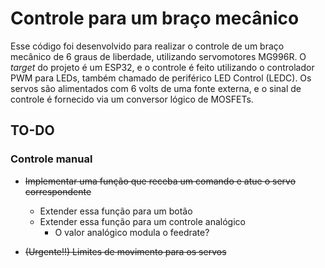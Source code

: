 # Controle para um braço mecânico

Esse código foi desenvolvido para realizar o controle de um braço mecânico de 6 graus de liberdade, utilizando servomotores MG996R.
O _target_ do projeto é um ESP32, e o controle é feito utilizando o controlador PWM para LEDs, também chamado de periférico LED Control (LEDC).
Os servos são alimentados com 6 volts de uma fonte externa, e o sinal de controle é fornecido via um conversor lógico de MOSFETs.

## TO-DO

### Controle manual

- ~~Implementar uma função que receba um comando e atue o servo correspondente~~
	- Extender essa função para um botão
	- Extender essa função para um controle analógico
		- O valor analógico modula o feedrate?

- ~~(Urgente!!) Limites de movimento para os servos~~
